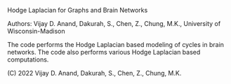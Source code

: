 Hodge Laplacian for Graphs and Brain Networks

Authors: Vijay D. Anand, Dakurah, S., Chen, Z., Chung, M.K., University of Wisconsin-Madison

The code performs the Hodge Laplacian based modeling of cycles in brain networks. 
The code also performs various Hodge Laplacian based computations.  



<!-- 
The script SIMULATION_Dakurah.2022.MICCAI.m reproduces the simulation study done in 

Dakurah, S., Anand, D.V., Zijian Chen, Chung, M.K. 2022 Modeling Cycles in Brain Networks Using Hodge Laplacian, 
Medical Image Computing and Computer Assisted Intervention (MICCAI) (received travel award). The paper can be downloaded from
https://github.com/laplcebeltrami/hodge/blob/main/dakurah.2022.MICCAI.pdf
-->


(C) 2022 Vijay D. Anand, Dakurah, S., Chen, Z., Chung, M.K.
